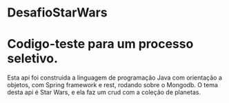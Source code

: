 # DesafioStarWars
# Codigo-teste para um processo seletivo.


Esta api  foi construida a linguagem de programação Java com orientação a objetos, com Spring framework e rest, rodando sobre o Mongodb. O tema desta api é Star Wars, e ela faz um crud  com a coleção de planetas.



